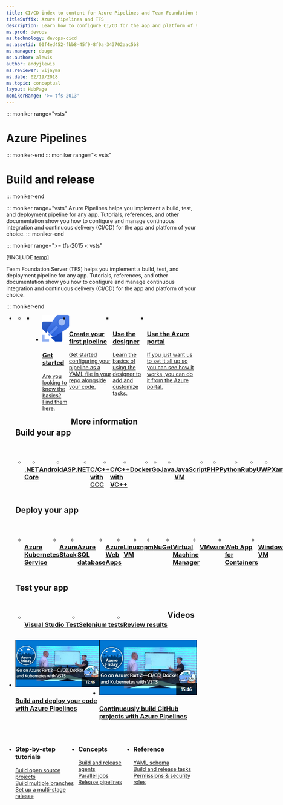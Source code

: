 ```yaml
---
title: CI/CD index to content for Azure Pipelines and Team Foundation Server
titleSuffix: Azure Pipelines and TFS
description: Learn how to configure CI/CD for the app and platform of your choice. Find tutorials, references, and other documentation.  
ms.prod: devops
ms.technology: devops-cicd
ms.assetid: 00f4ed452-fbb8-45f9-8f0a-343702aac5b8  
ms.manager: douge
ms.author: alewis
author: andyjlewis
ms.reviewer: vijayma
ms.date: 02/19/2018
ms.topic: conceptual
layout: HubPage 
monikerRange: '>= tfs-2013'
---
```


::: moniker range="vsts"
# Azure Pipelines
::: moniker-end
::: moniker range="< vsts"
# Build and release
::: moniker-end

::: moniker range="vsts"
Azure Pipelines helps you implement a build, test, and deployment pipeline for any app.
Tutorials, references, and other documentation show you how to configure and manage continuous integration and continuous delivery (CI/CD) for the app and platform of your choice.
::: moniker-end

::: moniker range=">= tfs-2015 < vsts"

[!INCLUDE [temp](_shared/concept-rename-note.md)]

Team Foundation Server (TFS) helps you implement a build, test, and deployment pipeline for any app.
Tutorials, references, and other documentation show you how to configure and manage continuous integration and continuous delivery (CI/CD) for the app and platform of your choice.

::: moniker-end

<div id="main" class="v2">
    <div class="container">
        <ul class="pivots">
            <li>
                <a href="#index"></a>
                <ul id="index">
                    <li class="panelItem" data-index="0">
                        <a class="singlePanelNavItem selected" style="display: none" href="#indexA" data-linktype="self-bookmark"></a>
                        <ul class="panelContent singlePanelContent" id="indexA" style="margin-top: 0px; display: flex; float: left; border: none;">
                            <li class="fullSpan">
                                <a href="#index1"></a>
                                <ul id="index1" class="cardsF panelContent singlePanelContent cols cols4" style="float: left; display: flex;">
                                    <li>
                                        <a href="get-started/index.md">
                                            <div class="cardSize">
                                                <div class="cardPadding">
                                                    <div class="card">
                                                        <div class="cardImageOuter">
                                                            <div class="cardImage">
                                                                <img src="../_img/index/devopsiconpipelines96.svg" alt="" />
                                                            </div>
                                                        </div>
                                                        <div class="cardText">
                                                            <h3>Get started</h3>
                                                            <p>Are you looking to know the basics? Find them here.</p>
                                                        </div>
                                                    </div>
                                                </div>
                                            </div>
                                        </a>
                                    </li>
                                    <li>
                                        <a href="get-started-yaml.md">
                                            <div class="cardSize">
                                                <div class="cardPadding">
                                                    <div class="card">
                                                        <div class="cardImageOuter">
                                                            <div class="cardImage">
                                                                <img src="https://docs.microsoft.com/media/logos/logo_octokitty.svg" alt="" />
                                                            </div>
                                                        </div>
                                                        <div class="cardText">
                                                            <h3>Create your first pipeline</h3>
                                                            <p>Get started configuring your pipeline as a YAML file in your repo alongside your code.</p>
                                                        </div>
                                                    </div>
                                                </div>
                                            </div>
                                        </a>
                                    </li>
                                    <li>
                                        <a href="get-started-designer.md">
                                            <div class="cardSize">
                                                <div class="cardPadding">
                                                    <div class="card">
                                                        <div class="cardImageOuter">
                                                            <div class="cardImage">
                                                                <img src="../_img/index/i_kanban.svg" alt="" />
                                                            </div>
                                                        </div>
                                                        <div class="cardText">
                                                            <h3>Use the designer</h3>
                                                            <p>Learn the basics of using the designer to add and customize tasks.</p>
                                                        </div>
                                                    </div>
                                                </div>
                                            </div>
                                        </a>
                                    </li>
                                    <li>
                                        <a href="get-started-azure-devops-project.md">
                                            <div class="cardSize">
                                                <div class="cardPadding">
                                                    <div class="card">
                                                        <div class="cardImageOuter">
                                                            <div class="cardImage">
                                                                <img src="../_img/index/i_scrum.svg" alt="" />
                                                            </div>
                                                        </div>
                                                        <div class="cardText">
                                                            <h3>Use the Azure portal</h3>
                                                            <p>If you just want us to set it all up so you can see how it works, you can do it from the Azure portal.</p>
                                                        </div>
                                                    </div>
                                                </div>
                                            </div>
                                        </a>
                                    </li>
                                </ul>
                            </li>
                        </ul>
                    </li>
                </ul>
            </li>
                                <a href="#index2"></a>
                                <h2 style="float: left; display: flex;">Build your app</h2>
                                <ul id="index2" class="cardsFTitle panelContent singlePanelContent cols cols4" style="float: left; display: flex!important;">
                                    <li>
                                        <a href="languages/dotnet-core.md">
                                            <div class="cardSize">
                                                <div class="cardPadding">
                                                    <div class="card ready x-hidden-focus">
                                                        <div class="cardImageOuter">
                                                            <div class="cardImage" style='background-position: -50px 0px; background-image: url("_img/index/logo_aspnetcore.svg"); background-size: cover;'>
                                                                <img style="display: none;" alt="" src="_img/index/logo_aspnetcore.svg" data-linktype="external" data-hoverimage="_img/index/logo_aspnetcore.svg">
                                                            </div>
                                                        </div>
                                                        <div class="cardText">
                                                            <h3><br/>.NET Core</h3>
                                                        </div>
                                                    </div>
                                                </div>
                                            </div>
                                        </a>
                                    </li>
                                    <li>
                                        <a href="languages/android.md">
                                            <div class="cardSize">
                                                <div class="cardPadding">
                                                    <div class="card ready x-hidden-focus">
                                                        <div class="cardImageOuter">
                                                            <div class="cardImage" style='background-position: -50px 0px; background-image: url("https://docs.microsoft.com/media/logos/logo_android.svg"); background-size: cover;'>
                                                                <img style="display: none;" alt="" src="https://docs.microsoft.com/media/logos/logo_android.svg" data-linktype="external" data-hoverimage="https://docs.microsoft.com/media/logos/logo_android.svg">
                                                            </div>
                                                        </div>
                                                        <div class="cardText">
                                                            <h3><br/>Android</h3>
                                                        </div>
                                                    </div>
                                                </div>
                                            </div>
                                        </a>
                                    </li>
                                    <li>
                                        <a href="apps/aspnet/build-aspnet-4.md">
                                            <div class="cardSize">
                                                <div class="cardPadding">
                                                    <div class="card ready x-hidden-focus">
                                                        <div class="cardImageOuter">
                                                            <div class="cardImage" style='background-position: -50px 0px; background-image: url("https://docs.microsoft.com/en-us/media/logos/logo_net.svg"); background-size: cover;'>
                                                                <img style="display: none;" alt="" src="_img/index/logo_net.svg" data-linktype="external">
                                                            </div>
                                                        </div>
                                                        <div class="cardText">
                                                            <h3><br/>ASP.NET</h3>
                                                        </div>
                                                    </div>
                                                </div>
                                            </div>
                                        </a>
                                    </li>
                                    <li>
                                        <a href="apps/c-cpp/gcc.md">
                                            <div class="cardSize">
                                                <div class="cardPadding">
                                                    <div class="card ready x-hidden-focus">
                                                        <div class="cardImageOuter">
                                                            <div class="cardImage" style='background-position: -50px 0px; background-image: url("https://docs.microsoft.com/media/logos/logo_Cplusplus.svg"); background-size: cover;'>
                                                                <img style="display: none;" alt="" src="https://docs.microsoft.com/media/logos/logo_Cplusplus.svg" data-linktype="external" data-hoverimage="https://docs.microsoft.com/media/logos/logo_Cplusplus.svg">
                                                            </div>
                                                        </div>
                                                        <div class="cardText">
                                                            <h3><br/>C/C++ with GCC</h3>
                                                        </div>
                                                    </div>
                                                </div>
                                            </div>
                                        </a>
                                    </li>
                                    <li>
                                        <a href="apps/windows/cpp.md">
                                            <div class="cardSize">
                                                <div class="cardPadding">
                                                    <div class="card ready x-hidden-focus">
                                                        <div class="cardImageOuter">
                                                            <div class="cardImage" style='background-position: -50px 0px; background-image: url("https://docs.microsoft.com/media/logos/logo_visual-studio.svg"); background-size: cover;'>
                                                                <img style="display: none;" alt="" src="https://docs.microsoft.com/media/logos/logo_visual-studio.svg" data-linktype="external" data-hoverimage="https://docs.microsoft.com/media/logos/logo_visual-studio.svg">
                                                            </div>
                                                        </div>
                                                        <div class="cardText">
                                                            <h3><br/>C/C++ with VC++</h3>
                                                        </div>
                                                    </div>
                                                </div>
                                            </div>
                                        </a>
                                    </li>
                                    <li>
                                        <a href="languages/docker.md">
                                            <div class="cardSize">
                                                <div class="cardPadding">
                                                    <div class="card ready x-hidden-focus">
                                                        <div class="cardImageOuter">
                                                            <div class="cardImage" style='background-position: -50px 0px; background-image: url("_img/index/logo_dockercontainer.svg"); background-size: cover;'>
                                                                <img style="display: none;" alt="" src="_img/index/logo_dockercontainer.svg" data-linktype="external" data-hoverimage="_img/index/logo_dockercontainer.svg">
                                                            </div>
                                                        </div>
                                                        <div class="cardText">
                                                            <h3><br/>Docker</h3>
                                                        </div>
                                                    </div>
                                                </div>
                                            </div>
                                        </a>
                                    </li>
                                    <li>
                                        <a href="languages/go.md">
                                            <div class="cardSize">
                                                <div class="cardPadding">
                                                    <div class="card ready x-hidden-focus">
                                                        <div class="cardImageOuter">
                                                            <div class="cardImage" style='background-position: -50px 0px; background-image: url("_img/index/logo_go.svg"); background-size: cover;'>
                                                                <img style="display: none;" alt="" src="_img/index/logo_go.svg" data-linktype="external" data-hoverimage="_img/index/logo_go.svg">
                                                            </div>
                                                        </div>
                                                        <div class="cardText">
                                                            <h3><br/>Go</h3>
                                                        </div>
                                                    </div>
                                                </div>
                                            </div>
                                        </a>
                                    </li>
                                    <li>
                                        <a href="languages/java.md">
                                            <div class="cardSize">
                                                <div class="cardPadding">
                                                    <div class="card ready x-hidden-focus">
                                                        <div class="cardImageOuter">
                                                            <div class="cardImage" style='background-position: -50px 0px; background-image: url("https://docs.microsoft.com/media/logos/logo_java.svg"); background-size: cover;'>
                                                                <img style="display: none;" alt="" src="https://docs.microsoft.com/media/logos/logo_java.svg" data-linktype="external" data-hoverimage="https://docs.microsoft.com/media/logos/logo_java.svg">
                                                            </div>
                                                        </div>
                                                        <div class="cardText">
                                                            <h3><br/>Java</h3>
                                                        </div>
                                                    </div>
                                                </div>
                                            </div>
                                        </a>
                                    </li>
                                    <li>
                                        <a href="languages/javascript.md">
                                            <div class="cardSize">
                                                <div class="cardPadding">
                                                    <div class="card ready x-hidden-focus">
                                                        <div class="cardImageOuter">
                                                            <div class="cardImage" style='background-position: -50px 0px; background-image: url("_img/index/logo_nodejs.svg"); background-size: cover;'>
                                                                <img style="display: none;" alt="" src="_img/index/logo_nodejs.svg" data-linktype="external" data-hoverimage="_img/index/logo_nodejs.svg">
                                                            </div>
                                                        </div>
                                                        <div class="cardText">
                                                            <h3><br/>JavaScript VM</h3>
                                                        </div>
                                                    </div>
                                                </div>
                                            </div>
                                        </a>
                                    </li>
                                    <li>
                                        <a href="languages/php.md">
                                            <div class="cardSize">
                                                <div class="cardPadding">
                                                    <div class="card ready x-hidden-focus">
                                                        <div class="cardImageOuter">
                                                            <div class="cardImage" style='background-position: -50px 0px; background-image: url("https://docs.microsoft.com/media/logos/logo_php.svg"); background-size: cover;'>
                                                                <img style="display: none;" alt="" src="https://docs.microsoft.com/media/logos/logo_php.svg" data-linktype="external" data-hoverimage="https://docs.microsoft.com/media/logos/logo_php.svg">
                                                            </div>
                                                        </div>
                                                        <div class="cardText">
                                                            <h3><br/>PHP</h3>
                                                        </div>
                                                    </div>
                                                </div>
                                            </div>
                                        </a>
                                    </li>
                                    <li>
                                        <a href="languages/python.md">
                                            <div class="cardSize">
                                                <div class="cardPadding">
                                                    <div class="card ready x-hidden-focus">
                                                        <div class="cardImageOuter">
                                                            <div class="cardImage" style='background-position: -50px 0px; background-image: url("https://docs.microsoft.com/media/logos/logo_python.svg"); background-size: cover;'>
                                                                <img style="display: none;" alt="" src="https://docs.microsoft.com/media/logos/logo_python.svg" data-linktype="external" data-hoverimage="https://docs.microsoft.com/media/logos/logo_python.svg">
                                                            </div>
                                                        </div>
                                                        <div class="cardText">
                                                            <h3><br/>Python</h3>
                                                        </div>
                                                    </div>
                                                </div>
                                            </div>
                                        </a>
                                    </li>
                                    <li>
                                        <a href="languages/ruby.md">
                                            <div class="cardSize">
                                                <div class="cardPadding">
                                                    <div class="card ready x-hidden-focus">
                                                        <div class="cardImageOuter">
                                                            <div class="cardImage" style='background-position: -50px 0px; background-image: url("https://docs.microsoft.com/media/logos/logo_ruby.svg"); background-size: cover;'>
                                                                <img style="display: none;" alt="" src="https://docs.microsoft.com/media/logos/logo_ruby.svg" data-linktype="external" data-hoverimage="https://docs.microsoft.com/media/logos/logo_ruby.svg">
                                                            </div>
                                                        </div>
                                                        <div class="cardText">
                                                            <h3><br/>Ruby</h3>
                                                        </div>
                                                    </div>
                                                </div>
                                            </div>
                                        </a>
                                    </li>
                                    <li>
                                        <a href="apps/windows/universal.md">
                                            <div class="cardSize">
                                                <div class="cardPadding">
                                                    <div class="card ready x-hidden-focus">
                                                        <div class="cardImageOuter">
                                                            <div class="cardImage" style='background-position: -50px 0px; background-image: url("_img/index/logo_uwp.svg"); background-size: cover;'>
                                                                <img style="display: none;" alt="" src="_img/index/logo_uwp.svg" data-linktype="external" data-hoverimage="_img/index/logo_uwp.svg">
                                                            </div>
                                                        </div>
                                                        <div class="cardText">
                                                            <h3><br/>UWP</h3>
                                                        </div>
                                                    </div>
                                                </div>
                                            </div>
                                        </a>
                                    </li>
                                    <li>
                                        <a href="languages/xamarin.md">
                                            <div class="cardSize">
                                                <div class="cardPadding">
                                                    <div class="card ready x-hidden-focus">
                                                        <div class="cardImageOuter">
                                                            <div class="cardImage" style='background-position: -50px 0px; background-image: url("https://docs.microsoft.com/media/logos/logo_xamarin.svg"); background-size: cover;'>
                                                                <img style="display: none;" alt="" src="https://docs.microsoft.com/media/logos/logo_xamarin.svg" data-linktype="external" data-hoverimage="https://docs.microsoft.com/media/logos/logo_xamarin.svg">
                                                            </div>
                                                        </div>
                                                        <div class="cardText">
                                                            <h3><br/>Xamarin</h3>
                                                        </div>
                                                    </div>
                                                </div>
                                            </div>
                                        </a>
                                    </li>
                                    <li>
                                        <a href="languages/xcode.md">
                                            <div class="cardSize">
                                                <div class="cardPadding">
                                                    <div class="card ready x-hidden-focus">
                                                        <div class="cardImageOuter">
                                                            <div class="cardImage" style='background-position: -50px 0px; background-image: url("https://docs.microsoft.com/media/logos/logo_xcode.svg"); background-size: cover;'>
                                                                <img style="display: none;" alt="" src="https://docs.microsoft.com/media/logos/logo_xcode.svg" data-linktype="external" data-hoverimage="https://docs.microsoft.com/media/logos/logo_xcode.svg">
                                                            </div>
                                                        </div>
                                                        <div class="cardText">
                                                            <h3><br/>Xcode</h3>
                                                        </div>
                                                    </div>
                                                </div>
                                            </div>
                                        </a>
                                    </li>
                                </ul>
                                <a href="#index3"></a>
                                <h2 style="float: left; display: flex;">Deploy your app</h2>
                                <ul id="index3" class="cardsFTitle panelContent singlePanelContent cols cols4" style="float: left; display: flex!important;">
                                    <li>
                                        <a href="apps/cd/azure/deploy-container-kubernetes.md">
                                            <div class="cardSize">
                                                <div class="cardPadding">
                                                    <div class="card ready x-hidden-focus">
                                                        <div class="cardImageOuter">
                                                            <div class="cardImage" style='background-position: -50px 0px; background-image: url("https://docs.microsoft.com/azure/media/index/containerservice.svg"); background-size: cover;'>
                                                                <img style="display: none;" alt="" src="https://docs.microsoft.com/azure/media/index/containerservice.svg" data-linktype="external" data-hoverimage="https://docs.microsoft.com/azure/media/index/containerservice.svg">
                                                            </div>
                                                        </div>
                                                        <div class="cardText">
                                                            <h3><br/>Azure Kubernetes Service</h3>
                                                        </div>
                                                    </div>
                                                </div>
                                            </div>
                                        </a>
                                    </li>
                                    <li>
                                        <a href="targets/azure-stack.md">
                                            <div class="cardSize">
                                                <div class="cardPadding">
                                                    <div class="card ready x-hidden-focus">
                                                        <div class="cardImageOuter">
                                                            <div class="cardImage" style='background-position: -50px 0px; background-image: url("https://docs.microsoft.com/azure/media/index/azure-stack.svg"); background-size: cover;'>
                                                                <img style="display: none;" alt="" src="https://docs.microsoft.com/azure/media/index/azure-stack.svg" data-linktype="external" data-hoverimage="https://docs.microsoft.com/azure/media/index/azure-stack.svg">
                                                            </div>
                                                        </div>
                                                        <div class="cardText">
                                                            <h3><br/>Azure Stack</h3>
                                                        </div>
                                                    </div>
                                                </div>
                                            </div>
                                        </a>
                                    </li>
                                    <li>
                                        <a href="targets/azure-sqldb.md">
                                            <div class="cardSize">
                                                <div class="cardPadding">
                                                    <div class="card ready x-hidden-focus">
                                                        <div class="cardImageOuter">
                                                            <div class="cardImage" style='background-position: -50px 0px; background-image: url("https://docs.microsoft.com/azure/media/index/sqldatabase.svg"); background-size: cover;'>
                                                                <img style="display: none;" alt="" src="https://docs.microsoft.com/azure/media/index/sqldatabase.svg" data-linktype="external" data-hoverimage="https://docs.microsoft.com/azure/media/index/sqldatabase.svg">
                                                            </div>
                                                        </div>
                                                        <div class="cardText">
                                                            <h3><br/>Azure SQL database</h3>
                                                        </div>
                                                    </div>
                                                </div>
                                            </div>
                                        </a>
                                    </li>
                                    <li>
                                        <a href="targets/webapp.md">
                                            <div class="cardSize">
                                                <div class="cardPadding">
                                                    <div class="card ready x-hidden-focus">
                                                        <div class="cardImageOuter">
                                                            <div class="cardImage" style='background-position: -50px 0px; background-image: url("https://docs.microsoft.com/azure/media/index/app-service-web.svg"); background-size: cover;'>
                                                                <img style="display: none;" alt="" src="https://docs.microsoft.com/azure/media/index/app-service-web.svg" data-linktype="external" data-hoverimage="https://docs.microsoft.com/azure/media/index/app-service-web.svg">
                                                            </div>
                                                        </div>
                                                        <div class="cardText">
                                                            <h3><br/>Azure Web Apps</h3>
                                                        </div>
                                                    </div>
                                                </div>
                                            </div>
                                        </a>
                                    </li>
                                    <li>
                                        <a href="apps/cd/deploy-linuxvm-deploygroups.md">
                                            <div class="cardSize">
                                                <div class="cardPadding">
                                                    <div class="card ready x-hidden-focus">
                                                        <div class="cardImageOuter">
                                                            <div class="cardImage" style='background-position: -50px 0px; background-image: url("https://docs.microsoft.com/media/logos/logo_linux-color.svg"); background-size: cover;'>
                                                                <img style="display: none;" alt="" src="https://docs.microsoft.com/media/logos/logo_linux-color.svg" data-linktype="external" data-hoverimage="https://docs.microsoft.com/media/logos/logo_linux-color.svg">
                                                            </div>
                                                        </div>
                                                        <div class="cardText">
                                                            <h3><br/>Linux VM</h3>
                                                        </div>
                                                    </div>
                                                </div>
                                            </div>
                                        </a>
                                    </li>
                                    <li>
                                        <a href="targets/npm.md">
                                            <div class="cardSize">
                                                <div class="cardPadding">
                                                    <div class="card ready x-hidden-focus">
                                                        <div class="cardImageOuter">
                                                            <div class="cardImage" style='background-position: -50px 0px; background-image: url("https://docs.microsoft.com/media/logos/logo_npm.svg"); background-size: cover;'>
                                                                <img style="display: none;" alt="" src="https://docs.microsoft.com/media/logos/logo_npm.svg" data-linktype="external" data-hoverimage="https://docs.microsoft.com/media/logos/logo_npm.svg">
                                                            </div>
                                                        </div>
                                                        <div class="cardText">
                                                            <h3><br/>npm</h3>
                                                        </div>
                                                    </div>
                                                </div>
                                            </div>
                                        </a>
                                    </li>
                                    <li>
                                        <a href="targets/nuget.md">
                                            <div class="cardSize">
                                                <div class="cardPadding">
                                                    <div class="card ready x-hidden-focus">
                                                        <div class="cardImageOuter">
                                                            <div class="cardImage" style='background-position: -50px 0px; background-image: url("https://docs.microsoft.com/media/logos/logo_nuget.svg"); background-size: cover;'>
                                                                <img style="display: none;" alt="" src="https://docs.microsoft.com/media/logos/logo_nuget.svg" data-linktype="external" data-hoverimage="https://docs.microsoft.com/media/logos/logo_nuget.svg">
                                                            </div>
                                                        </div>
                                                        <div class="cardText">
                                                            <h3><br/>NuGet</h3>
                                                        </div>
                                                    </div>
                                                </div>
                                            </div>
                                        </a>
                                    </li>
                                    <li>
                                        <a href="targets/scvmm.md">
                                            <div class="cardSize">
                                                <div class="cardPadding">
                                                    <div class="card ready x-hidden-focus">
                                                        <div class="cardImageOuter">
                                                            <div class="cardImage" style='background-position: -50px 0px; background-image: url("https://docs.microsoft.com/azure/media/index/virtualmachine.svg"); background-size: cover;'>
                                                                <img style="display: none;" alt="" src="https://docs.microsoft.com/azure/media/index/virtualmachine.svg" data-linktype="external" data-hoverimage="https://docs.microsoft.com/azure/media/index/virtualmachine.svg">
                                                            </div>
                                                        </div>
                                                        <div class="cardText">
                                                            <h3><br/>Virtual Machine Manager</h3>
                                                        </div>
                                                    </div>
                                                </div>
                                            </div>
                                        </a>
                                    </li>
                                    <li>
                                        <a href="targets/vmware.md">
                                            <div class="cardSize">
                                                <div class="cardPadding">
                                                    <div class="card ready x-hidden-focus">
                                                        <div class="cardImageOuter">
                                                            <div class="cardImage" style='background-position: -50px 0px; background-image: url("https://docs.microsoft.com/azure/media/index/virtualmachine.svg"); background-size: cover;'>
                                                                <img style="display: none;" alt="" src="https://docs.microsoft.com/azure/media/index/virtualmachine.svg" data-linktype="external" data-hoverimage="https://docs.microsoft.com/azure/media/index/virtualmachine.svg">
                                                            </div>
                                                        </div>
                                                        <div class="cardText">
                                                            <h3><br/>VMware</h3>
                                                        </div>
                                                    </div>
                                                </div>
                                            </div>
                                        </a>
                                    </li>
                                    <li>
                                        <a href="apps/cd/deploy-docker-webapp.md">
                                            <div class="cardSize">
                                                <div class="cardPadding">
                                                    <div class="card ready x-hidden-focus">
                                                        <div class="cardImageOuter">
                                                            <div class="cardImage" style='background-position: -50px 0px; background-image: url("https://docs.microsoft.com/azure/media/index/appservice.svg"); background-size: cover;'>
                                                                <img style="display: none;" alt="" src="https://docs.microsoft.com/azure/media/index/appservice.svg" data-linktype="external" data-hoverimage="https://docs.microsoft.com/azure/media/index/appservice.svg">
                                                            </div>
                                                        </div>
                                                        <div class="cardText">
                                                            <h3><br/>Web App for Containers</h3>
                                                        </div>
                                                    </div>
                                                </div>
                                            </div>
                                        </a>
                                    </li>
                                    <li>
                                        <a href="apps/cd/deploy-webdeploy-iis-deploygroups.md">
                                            <div class="cardSize">
                                                <div class="cardPadding">
                                                    <div class="card ready x-hidden-focus">
                                                        <div class="cardImageOuter">
                                                            <div class="cardImage" style='background-position: -50px 0px; background-image: url("https://docs.microsoft.com/azure/media/index/virtualmachine.svg"); background-size: cover;'>
                                                                <img style="display: none;" alt="" src="https://docs.microsoft.com/azure/media/index/virtualmachine.svg" data-linktype="external" data-hoverimage="https://docs.microsoft.com/azure/media/index/virtualmachine.svg">
                                                            </div>
                                                        </div>
                                                        <div class="cardText">
                                                            <h3><br/>Windows VM</h3>
                                                        </div>
                                                    </div>
                                                </div>
                                            </div>
                                        </a>
                                    </li>
                                </ul>
                                <a href="#index4"></a>
                                <h2 style="float: left; display: flex;">Test your app</h2>
                                <ul id="index4" class="cardsFTitle panelContent singlePanelContent cols cols4" style="float: left; display: flex!important;">
                                    <li>
                                        <a href="test/getting-started-with-continuous-testing.md">
                                            <div class="cardSize">
                                                <div class="cardPadding">
                                                    <div class="card ready x-hidden-focus">
                                                        <div class="cardImageOuter">
                                                            <div class="cardImage" style='background-position: -50px 0px; background-image: url("https://docs.microsoft.com/media/logos/logo_visual-studio.svg"); background-size: cover;'>
                                                                <img style="display: none;" alt="" src="https://docs.microsoft.com/media/logos/logo_visual-studio.svg" data-linktype="external" data-hoverimage="https://docs.microsoft.com/media/logos/logo_visual-studio.svg">
                                                            </div>
                                                        </div>
                                                        <div class="cardText">
                                                            <h3><br/>Visual Studio Test</h3>
                                                        </div>
                                                    </div>
                                                </div>
                                            </div>
                                        </a>
                                    </li>
                                    <li>
                                        <a href="test/continuous-test-selenium.md">
                                            <div class="cardSize">
                                                <div class="cardPadding">
                                                    <div class="card ready x-hidden-focus">
                                                        <div class="cardImageOuter">
                                                            <div class="cardImage" style='background-position: -50px 0px; background-image: url("tasks/test/_img/visual-studio-test-icon.png"); background-size: cover;'>
                                                                <img style="display: none;" alt="" src="tasks/test/_img/visual-studio-test-icon.png" data-linktype="external" data-hoverimage="tasks/test/_img/visual-studio-test-icon.png">
                                                            </div>
                                                        </div>
                                                        <div class="cardText">
                                                            <h3><br/>Selenium tests</h3>
                                                        </div>
                                                    </div>
                                                </div>
                                            </div>
                                        </a>
                                    </li>
                                    <li>
                                        <a href="test/review-continuous-test-results-after-build.md">
                                            <div class="cardSize">
                                                <div class="cardPadding">
                                                    <div class="card ready x-hidden-focus">
                                                        <div class="cardImageOuter">
                                                            <div class="cardImage" style='background-position: -50px 0px; background-image: url("tasks/test/_img/run-functional-tests-icon.png"); background-size: cover;'>
                                                                <img style="display: none;" alt="" src="tasks/test/_img/run-functional-tests-icon.png" data-linktype="external" data-hoverimage="tasks/test/_img/run-functional-tests-icon.png">
                                                            </div>
                                                        </div>
                                                        <div class="cardText">
                                                            <h3><br/>Review results</h3>
                                                        </div>
                                                    </div>
                                                </div>
                                            </div>
                                        </a>
                                    </li>
                                </ul>
        </ul>
                                <a href="#index1-1" data-linktype="self-bookmark"></a>
                                <h2 style="float: left; display: flex;">Videos</h2>
                                <ul id="index2" class="cardsH panelContent singlePanelContent cols cols2" style="float: left; display: flex!important;">
                                    <li>
                               <a href="https://channel9.msdn.com/Events/Microsoft-Azure/Azure-DevOps-Launch-2018/A101">
                                    <div class="cardSize">
                                        <div class="cardPadding">
                                            <div class="card">
                                                <div class="cardImageOuter">
                                                    <div class="cardImage bgdAccent1">
                                                        <img src="_img/index/video-build-deploy-placeholder.png" alt="" data-linktype="external">
                                                    </div>
                                                </div>
                                                <div class="cardText">
                                                    <h3>Build and deploy your code with Azure Pipelines</h3>
                                                </div>
                                            </div>
                                        </div>
                                    </div>
                                </a>
                            </li>
                            <li>
                               <a href="https://channel9.msdn.com/Events/Microsoft-Azure/Azure-DevOps-Launch-2018/A102">
                                    <div class="cardSize">
                                        <div class="cardPadding">
                                            <div class="card">
                                                <div class="cardImageOuter">
                                                    <div class="cardImage bgdAccent1">
                                                        <img src="_img/index/video-continuous-builds-placeholder.png" alt="" data-linktype="external">
                                                    </div>
                                                </div>
                                                <div class="cardText">
                                                    <h3>Continuously build GitHub projects with Azure Pipelines</h3>
                                                </div>
                                            </div>
                                        </div>
                                    </div>
                                </a>
                                </li>
                                </ul>
<h2> More information</h2>

<ul class="panelContent cardsF cols cols3" style="float: left; display: flex;">
    <li>
        <div class="cardSize">
            <div class="cardPadding">
                <div class="card">
                    <div class="cardText">
                        <h3>Step-by-step tutorials</h3>
                        <p>
                        <a href="build/ci-public.md">Build open source projects</a><br/>
                        <a href="build/ci-build-git.md">Build multiple branches</a><br/>
                        <a href="release/define-multistage-release-process.md">Set up a multi-stage release</a><br/>
                        </p>
                    </div>
                </div>
            </div>
        </div>
    </li>
    <li>
        <div class="cardSize">
            <div class="cardPadding">
                <div class="card">
                    <div class="cardText">
                        <h3>Concepts</h3>
                        <p>
                        <a href="agents/agents.md">Build and release agents</a><br/>
                        <a href="licensing/concurrent-jobs-vsts.md">Parallel jobs</a><br/>
                        <a href="release/index.md">Release pipelines</a><br/>
                        </p>
                    </div>
                </div>
            </div>
        </div>
    </li>
    <li>
        <div class="cardSize">
            <div class="cardPadding">
                <div class="card">
                    <div class="cardText">
                        <h3>Reference</h3>
                        <p>
                        <a href="yaml-schema.md">YAML schema</a><br/>
                        <a href="process/tasks.md">Build and release tasks</a><br/>
                        <a href="policies/permissions.md">Permissions &amp; security roles</a><br/>
                        </p>
                    </div>
                </div>
            </div>
        </div>
    </li>
</ul>
</div>
</div>
